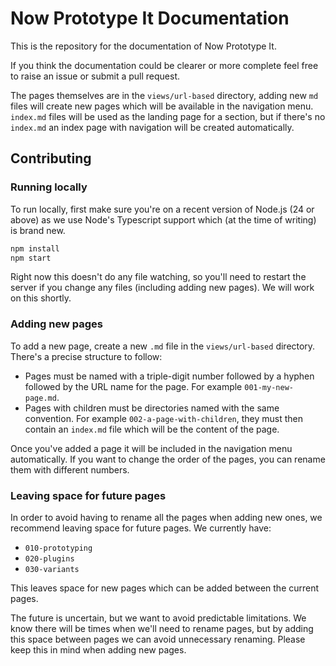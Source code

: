 # Now Prototype It Documentation

This is the repository for the documentation of Now Prototype It.

If you think the documentation could be clearer or more complete feel free to raise an issue or submit a pull request.

The pages themselves are in the `views/url-based` directory, adding new `md` files will create new pages which will be available in the navigation menu.  `index.md` files will be used as the landing page for a section, but if there's no `index.md` an index page with navigation will be created automatically.

## Contributing

### Running locally

To run locally, first make sure you're on a recent version of Node.js (24 or above) as we use Node's Typescript support which (at the time of writing) is brand new.

```bash
npm install
npm start
```

Right now this doesn't do any file watching, so you'll need to restart the server if you change any files (including adding new pages).  We will work on this shortly.

### Adding new pages

To add a new page, create a new `.md` file in the `views/url-based` directory. There's a precise structure to follow:

 - Pages must be named with a triple-digit number followed by a hyphen followed by the URL name for the page. For example `001-my-new-page.md`.
 - Pages with children must be directories named with the same convention.  For example `002-a-page-with-children`, they must then contain an `index.md` file which will be the content of the page.

Once you've added a page it will be included in the navigation menu automatically. If you want to change the order of the pages, you can rename them with different numbers.

### Leaving space for future pages

In order to avoid having to rename all the pages when adding new ones, we recommend leaving space for future pages.  We currently have:

 - `010-prototyping`
 - `020-plugins`
 - `030-variants`

This leaves space for new pages which can be added between the current pages.

The future is uncertain, but we want to avoid predictable limitations.  We know there will be times when we'll need to rename pages, but by adding this space between pages we can avoid unnecessary renaming.  Please keep this in mind when adding new pages.
